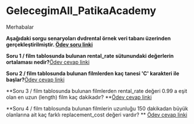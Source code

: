 ﻿# GelecegimAll_PatikaAcademy
 Merhabalar

**Aşağıdaki sorgu senaryoları dvdrental örnek veri tabanı üzerinden gerçekleştirilmiştir. [Ödev soru linki](https://academy.patika.dev/tr/courses/sql/Odev4)**

**Soru 1 / film tablosunda bulunan rental_rate sütunundaki değerlerin ortalaması nedir?**[Ödev cevap linki](https://github.com/orbaykahraman/GelecegimAll_PatikaAcademy/blob/main/SQL%20TEMELLER%C4%B0%20%C3%96DEVLER%C4%B0/SQL%20HOMEWORK%206/1.sql)

**Soru 2 / film tablosunda bulunan filmlerden kaç tanesi 'C' karakteri ile başlar?**[Ödev cevap linki](https://github.com/orbaykahraman/GelecegimAll_PatikaAcademy/blob/main/SQL%20TEMELLER%C4%B0%20%C3%96DEVLER%C4%B0/SQL%20HOMEWORK%206/2.sql)

**Soru 3 / film tablosunda bulunan filmlerden rental_rate değeri 0.99 a eşit olan en uzun (length) film kaç dakikadır?
**[Ödev cevap linki](https://github.com/orbaykahraman/GelecegimAll_PatikaAcademy/blob/main/SQL%20TEMELLER%C4%B0%20%C3%96DEVLER%C4%B0/SQL%20HOMEWORK%206/3.sql)

**Soru 4 / film tablosunda bulunan filmlerin uzunluğu 150 dakikadan büyük olanlarına ait kaç farklı replacement_cost değeri vardır?
** [Ödev cevap linki](https://github.com/orbaykahraman/GelecegimAll_PatikaAcademy/blob/main/SQL%20TEMELLER%C4%B0%20%C3%96DEVLER%C4%B0/SQL%20HOMEWORK%206/4.sql)
